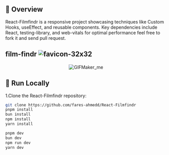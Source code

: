 ## 📌 Overview

React-Filmfindr is a responsive project showcasing techniques like Custom Hooks, useEffect, and reusable components. Key dependencies include React, testing-library, and web-vitals for optimal performance feel free to fork it and send pull request.

## film-findr ![favicon-32x32](https://github.com/fares-ahmedd/React-Filmfindr/assets/110955622/b01d3650-c976-4853-81a0-8fabca020891)

#### 

<!-- Full-width GIF -->
<div style="text-align: center;">
    <img src="https://github.com/fares-ahmedd/React-Filmfindr/assets/110955622/08881049-0309-4728-a83f-d96dca173d9d" alt="GIFMaker_me">
</div>


## 🚀 Run Locally

1.Clone the React-Filmfindr repository:

```sh
git clone https://github.com/fares-ahmedd/React-Filmfindr
pnpm install
bun install
npm install
yarn install

pnpm dev
bun dev
npm run dev
yarn dev


